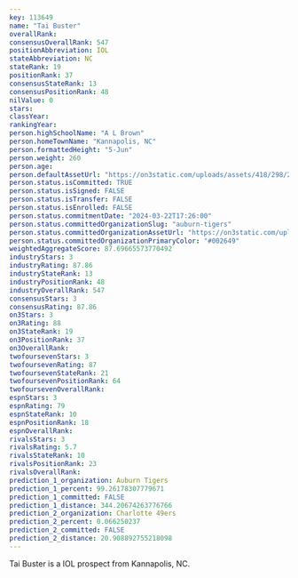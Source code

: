 ```yaml
---
key: 113649
name: "Tai Buster"
overallRank: 
consensusOverallRank: 547
positionAbbreviation: IOL
stateAbbreviation: NC
stateRank: 19
positionRank: 37
consensusStateRank: 13
consensusPositionRank: 48
nilValue: 0
stars: 
classYear: 
rankingYear: 
person.highSchoolName: "A L Brown"
person.homeTownName: "Kannapolis, NC"
person.formattedHeight: "5-Jun"
person.weight: 260
person.age: 
person.defaultAssetUrl: "https://on3static.com/uploads/assets/418/298/298418.jpg"
person.status.isCommitted: TRUE
person.status.isSigned: FALSE
person.status.isTransfer: FALSE
person.status.isEnrolled: FALSE
person.status.commitmentDate: "2024-03-22T17:26:00"
person.status.committedOrganizationSlug: "auburn-tigers"
person.status.committedOrganizationAssetUrl: "https://on3static.com/uploads/assets/732/149/149732.svg"
person.status.committedOrganizationPrimaryColor: "#002649"
weightedAggregateScore: 87.69665573770492
industryStars: 3
industryRating: 87.86
industryStateRank: 13
industryPositionRank: 48
industryOverallRank: 547
consensusStars: 3
consensusRating: 87.86
on3Stars: 3
on3Rating: 88
on3StateRank: 19
on3PositionRank: 37
on3OverallRank: 
twofoursevenStars: 3
twofoursevenRating: 87
twofoursevenStateRank: 21
twofoursevenPositionRank: 64
twofoursevenOverallRank: 
espnStars: 3
espnRating: 79
espnStateRank: 10
espnPositionRank: 18
espnOverallRank: 
rivalsStars: 3
rivalsRating: 5.7
rivalsStateRank: 10
rivalsPositionRank: 23
rivalsOverallRank: 
prediction_1_organization: Auburn Tigers
prediction_1_percent: 99.26178307779671
prediction_1_committed: FALSE
prediction_1_distance: 344.20674263776766
prediction_2_organization: Charlotte 49ers
prediction_2_percent: 0.066250237
prediction_2_committed: FALSE
prediction_2_distance: 20.908892755218098
---
```

Tai Buster is a IOL prospect from Kannapolis, NC.